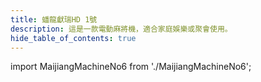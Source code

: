 ```yaml
---
title: 蟠龍獻瑞HD 1號
description: 這是一款電動麻將機，適合家庭娛樂或聚會使用。
hide_table_of_contents: true
---
```


import MaijiangMachineNo6 from './MaijiangMachineNo6';



<MaijiangMachineNo6 />

